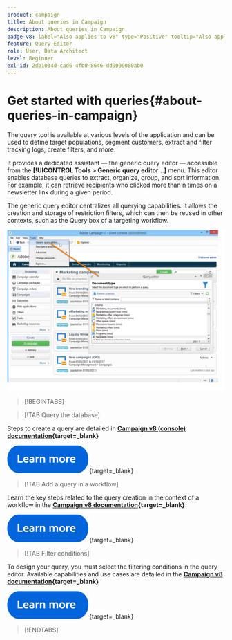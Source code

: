 ```yaml
---
product: campaign
title: About queries in Campaign
description: About queries in Campaign
badge-v8: label="Also applies to v8" type="Positive" tooltip="Also applies to Campaign v8"
feature: Query Editor
role: User, Data Architect
level: Beginner
exl-id: 2db1034d-cad6-4fb0-8646-dd9099080ab0
---
```

# Get started with queries{#about-queries-in-campaign}

The query tool is available at various levels of the application and can be used to define target populations, segment customers, extract and filter tracking logs, create filters, and more.

It provides a dedicated assistant — the generic query editor — accessible from the **[!UICONTROL Tools > Generic query editor...]** menu. This editor enables database queries to extract, organize, group, and sort information. For example, it can retrieve recipients who clicked more than n times on a newsletter link during a given period.

The generic query editor centralizes all querying capabilities. It allows the creation and storage of restriction filters, which can then be reused in other contexts, such as the Query box of a targeting workflow.

![Access the query editor and select a table](assets/query_editor_nveau_21.png)


>[!BEGINTABS]

>[!TAB Query the database] 

Steps to create a query are detailed in **[Campaign v8 (console) documentation](https://experienceleague.adobe.com/en/docs/campaign/campaign-v8/data/query/query-editor){target=_blank}**


[![image](../../assets/do-not-localize/learn-more-button.svg)](https://experienceleague.adobe.com/en/docs/campaign/campaign-v8/data/query/query-editor){target=_blank}


>[!TAB Add a query in a workflow]

Learn the key steps related to the query creation in the context of a workflow in the **[Campaign v8 documentation](https://experienceleague.adobe.com/en/docs/campaign/automation/workflows/wf-activities/targeting-activities/query){target=_blank}**

[![image](../../assets/do-not-localize/learn-more-button.svg)](https://experienceleague.adobe.com/en/docs/campaign/automation/workflows/wf-activities/targeting-activities/query){target=_blank}

>[!TAB Filter conditions]

To design your query, you must select the filtering conditions in the query editor. Available capabilities and use cases are detailed in the **[Campaign v8 documentation](https://experienceleague.adobe.com/en/docs/campaign/campaign-v8/data/query/filter-conditions){target=_blank}**

[![image](../../assets/do-not-localize/learn-more-button.svg)](https://experienceleague.adobe.com/en/docs/campaign/campaign-v8/data/query/filter-conditions){target=_blank}

>[!ENDTABS]

